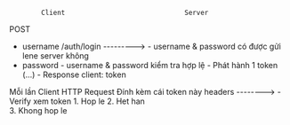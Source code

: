             Client                              Server

POST

- username /auth/login ---------> - username & password có được gửi lene server không
- password - username & password kiểm tra hợp lệ - Phát hành 1 token (...) - Response client: token

Mỗi lần Client HTTP Request
Đính kèm cái token này headers --------> - Verify xem token 1. Hop le 2. Het han  
 3. Khong hop le
